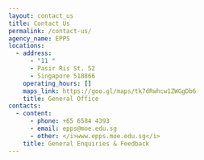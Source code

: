 ```yaml
---
layout: contact_us
title: Contact Us
permalink: /contact-us/
agency_name: EPPS
locations:
  - address:
      - "11 "
      - Pasir Ris St. 52
      - Singapore 518866
    operating_hours: []
    maps_link: https://goo.gl/maps/tk7dRwhcw1ZWGgDb6
    title: General Office
contacts:
  - content:
      - phone: +65 6584 4393
      - email: epps@moe.edu.sg
      - other: </i>www.epps.moe.edu.sg</i>
    title: General Enquiries & Feedback
---
```

